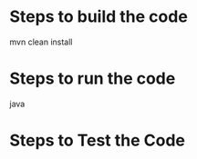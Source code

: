# Steps to build the code

mvn clean install

# Steps to run the code
java 
# Steps to Test the Code